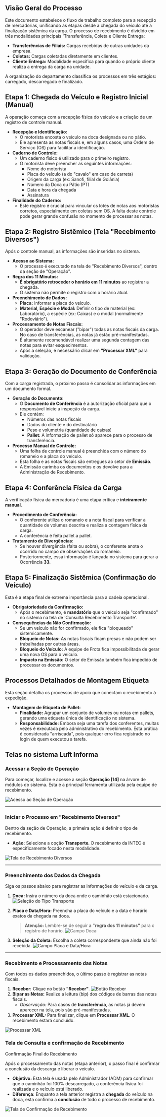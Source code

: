 ## Visão Geral do Processo

Este documento estabelece o fluxo de trabalho completo para a recepção de mercadorias, unificando as etapas desde a chegada do veículo até a finalização sistêmica da carga. O processo de recebimento é dividido em três modalidades principais 'Transferência, Coleta e Cliente Entrega:

* **Transferências de Filiais:** Cargas recebidas de outras unidades da empresa.
* **Coletas:** Cargas coletadas diretamente em clientes.
* **Cliente Entrega:** Modalidade específica para quando o próprio cliente realiza a entrega da carga na unidade.

A organização do departamento classifica os processos em três estágios: carregado, descarregado e finalizado.

## Etapa 1: Chegada do Veículo e Registro Inicial (Manual)

A operação começa com a recepção física do veículo e a criação de um registro de controle manual.

* **Recepção e Identificação:**
    * O motorista encosta o veículo na doca designada ou no pátio.
    * Ele apresenta as notas fiscais e, em alguns casos, uma Ordem de Serviço (OS) para facilitar a identificação.
* **Caderno de Controle:**
    * Um caderno físico é utilizado para o primeiro registro.
    * O motorista deve preencher as seguintes informações:
        * Nome do motorista
        * Placa do veículo (a do "cavalo" em caso de carreta)
        * Origem da carga (ex: Sanofi, filial de Goiânia)
        * Número da Doca ou Pátio (PT)
        * Data e hora da chegada
        * Assinatura
* **Finalidade do Caderno:**
    * Este registro é crucial para vincular os lotes de notas aos motoristas corretos, especialmente em coletas sem OS. A falta deste controle pode gerar grande confusão no momento de processar as notas.

## Etapa 2: Registro Sistêmico (Tela "Recebimento Diversos")

Após o controle manual, as informações são inseridas no sistema.

* **Acesso ao Sistema:**
    * O processo é executado na tela de "Recebimento Diversos", dentro da seção de "Operação".
* **Regra dos 11 Minutos:**
    * **É obrigatório retroceder o horário em 11 minutos** ao registrar a chegada.
    * O sistema não permite o registro com o horário atual.
* **Preenchimento de Dados:**
    * **Placa:** Informar a placa do veículo.
    * **Material, Espécie e Modal:** Definir o tipo de material (ex: Laboratório), a espécie (ex: Caixas) e o modal (normalmente "Rodoviário").
* **Processamento de Notas Fiscais:**
    * O operador deve escanear ("bipar") todas as notas fiscais da carga. No caso de transferências, as notas já estão pré-manifestadas.
    * É altamente recomendável realizar uma segunda contagem das notas para evitar esquecimentos.
    * Após a seleção, é necessário clicar em **"Processar XML"** para validação.

## Etapa 3: Geração do Documento de Conferência

Com a carga registrada, o próximo passo é consolidar as informações em um documento formal.

* **Geração do Documento:**
    * O **Documento de Conferência** é a autorização oficial para que o responsável inicie a inspeção da carga.
    * Ele contém:
        * Números das notas fiscais
        * Dados do cliente e do destinatário
        * Peso e volumetria (quantidade de caixas)
        * **Pallet:** A informação de pallet só aparece para o processo de transferência.
* **Processo Manual de Controle:**
    * Uma folha de controle manual é preenchida com o número do romaneio e a placa do veículo.
    * Esta folha e as notas fiscais são entregues ao setor de **Emissão**.
    * A Emissão carimba os documentos e os devolve para a Administração de Recebimento.

## Etapa 4: Conferência Física da Carga

A verificação física da mercadoria é uma etapa crítica e **inteiramente manual**.

* **Procedimento de Conferência:**
    * O conferente utiliza o romaneio e a nota fiscal para verificar a quantidade de volumes descrita e realiza a contagem física da carga.
    * A conferência é feita pallet a pallet.
* **Tratamento de Divergências:**
    * Se houver divergência (falta ou sobra), o conferente anota o ocorrido no campo de observações do romaneio.
    * Posteriormente, essa informação é lançada no sistema para gerar a Ocorrência **33**.

## Etapa 5: Finalização Sistêmica (Confirmação do Veículo)

Esta é a etapa final de extrema importância para a cadeia operacional.

* **Obrigatoriedade da Confirmação:**
    * Após o recebimento, é **mandatório** que o veículo seja "confirmado" no sistema na tela de ‘Consulta Recebimento Transporte’.
* **Consequências da Não Confirmação:**
    * Se um veículo não for confirmado, ele fica "bloqueado" sistemicamente.
    * **Bloqueio de Notas:** As notas fiscais ficam presas e não podem ser trabalhadas por outras áreas.
    * **Bloqueio do Veículo:** A equipe de Frota fica impossibilitada de gerar uma nova OS para o veículo.
    * **Impacto na Emissão:** O setor de Emissão também fica impedido de processar os documentos.

## Processos Detalhados de Montagem Etiqueta

Esta seção detalha os processos de apoio que conectam o recebimento à expedição.

* **Montagem de Etiqueta de Pallet:**
    * **Finalidade:** Agrupar um conjunto de volumes ou notas em pallets, gerando uma etiqueta única de identificação no sistema.
    * **Responsabilidade:** Embora seja uma tarefa dos conferentes, muitas vezes é executada pelo administrativo do recebimento. Esta prática é considerada "arriscada", pois qualquer erro fica registrado no login de quem executou a tarefa.

## Telas no sistema Luft Informa

### Acessar a Seção de Operação

Para começar, localize e acesse a seção **Operação [14]** na árvore de módulos do sistema. Esta é a principal ferramenta utilizada pela equipe de recebimento.

![Acesso ao Seção de Operação](/data/img/recebimento-intec/img1.png)

---

### Iniciar o Processo em "Recebimento Diversos"

Dentro da seção de Operação, a primeira ação é definir o tipo de recebimento.

- **Ação:** Selecione a opção **Transporte**. O recebimento da INTEC é especificamente focado nesta modalidade.

![Tela de Recebimento Diversos](/data/img/recebimento-intec/img2.png)

---

### Preenchimento dos Dados da Chegada

Siga os passos abaixo para registrar as informações do veículo e da carga.

1.  **Doca:** Insira o número da doca onde o caminhão está estacionado.
    ![Seleção do Tipo Transporte](/data/img/recebimento-intec/img3.png)

2.  **Placa e Data/Hora:** Preencha a placa do veículo e a data e horário exatos da chegada na doca.
    > **Atenção:** Lembre-se de seguir a **"regra dos 11 minutos"** para o registro de horário.
    ![Campo Doca](/data/img/recebimento-intec/img4.png)

3.  **Seleção da Coleta:** Escolha a coleta correspondente que ainda não foi recebida.
    ![Campo Placa e Data/Hora](/data/img/recebimento-intec/img5.png)

---

### Recebimento e Processamento das Notas

Com todos os dados preenchidos, o último passo é registrar as notas fiscais.

1.  **Receber:** Clique no botão **"Receber"**.
    ![Botão Receber](/data/img/recebimento-intec/img6.png)
2.  **Bipar as Notas:** Realize a leitura (bip) dos códigos de barras das notas fiscais.
    - *Observação:* Para casos de **transferência**, as notas já devem aparecer na tela, pois são pré-manifestadas.
3.  **Processar XML:** Para finalizar, clique em **Processar XML**. O recebimento estará concluído.

![Processar XML](/data/img/recebimento-intec/img7.png)

### Tela de Consulta e confirmação de Recebimento

Confirmação Final do Recebimento

Após o processamento das notas (etapa anterior), o passo final é confirmar a conclusão da descarga e liberar o veículo.

- **Objetivo:** Esta tela é usada pelo Administrador (ADM) para confirmar que o caminhão foi 100% descarregado, a conferência física foi realizada e o veículo está liberado.
- **Diferença:** Enquanto a tela anterior registra a **chegada** do veículo na doca, esta confirma a **conclusão** de todo o processo de recebimento.

![Tela de Confirmação de Recebimento](/data/img/recebimento-intec/img8.png)